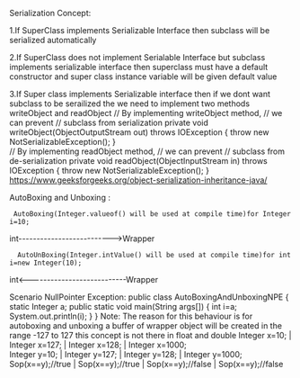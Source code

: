 Serialization Concept:

1.If SuperClass implements Serializable Interface then subclass will be serialized automatically

2.If SuperClass does not implement Serialable Interface but subclass implements serializable interface then superclass
  must have a default constructor and super class instance variable will be given default value

3.If Super class implements Serializable interface then if we dont want subclass to be serailized the we need to implement two methods
   writeObject and readObject
   // By implementing writeObject method, 
   // we can prevent
   // subclass from serialization
   private void writeObject(ObjectOutputStream out) throws IOException
    {
        throw new NotSerializableException();
    }     
    // By implementing readObject method, 
    // we can prevent
    // subclass from de-serialization
    private void readObject(ObjectInputStream in) throws IOException
    {
        throw new NotSerializableException();
    }
https://www.geeksforgeeks.org/object-serialization-inheritance-java/


AutoBoxing and Unboxing :

     AutoBoxing(Integer.valueof() will be used at compile time)for Integer i=10;
int-------------------------->Wrapper

      AutoUnBoxing(Integer.intValue() will be used at compile time)for int i=new Integer(10);
int<---------------------------Wrapper
   
   Scenario NullPointer Exception:
           public class AutoBoxingAndUnboxingNPE {
    static Integer a;
    public static void main(String args[]) {
       int i=a;
       System.out.println(i);
    }
}
Note: 
The reason for this behaviour is for autoboxing and unboxing a buffer of wrapper object will be created in the range -127 to 127 
this concept is not there in float and double 
Integer x=10;      |  Integer x=127;    |  Integer x=128;         |    Integer x=1000;  
Integer y=10;	     |  Integer y=127; 	  |  Integer y=128; 	      |    Integer y=1000;       
Sop(x==y);//true   |  Sop(x==y);//true	|  Sop(x==y);//false	    |    Sop(x==y);//false

